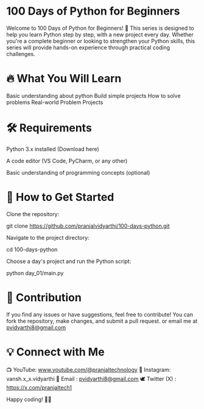 # 100 Days of Python for Beginners

Welcome to 100 Days of Python for Beginners! 🚀 This series is designed to help you learn Python step by step, with a new project every day. Whether you're a complete beginner or looking to strengthen your Python skills, this series will provide hands-on experience through practical coding challenges.

# 🔥 What You Will Learn

Basic understanding about python
Build simple projects
How to solve problems
Real-world Problem Projects

# 🛠️ Requirements

Python 3.x installed (Download here)

A code editor (VS Code, PyCharm, or any other)

Basic understanding of programming concepts (optional)

# 🚀 How to Get Started

Clone the repository:

git clone https://github.com/pranjalvidyarthi/100-days-python.git

Navigate to the project directory:

cd 100-days-python

Choose a day's project and run the Python script:

python day_01/main.py

# 📌 Contribution

If you find any issues or have suggestions, feel free to contribute! You can fork the repository, make changes, and submit a pull request. or email me at pvidyarthi8@gmail.com

# 💡 Connect with Me

📺 YouTube: www.youtube.com/@pranjaltechnology
📸 Instagram: vansh.x_x.vidyarthi
📨 Email : pvidyarthi8@gmail.com
🕊 Twitter (X) : https://x.com/pranjaltech1


Happy coding! 🚀🐍

